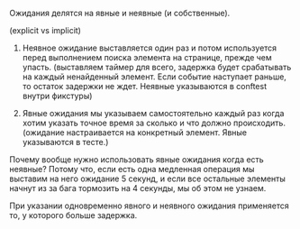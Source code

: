 

 Ожидания делятся на явные и неявные (и собственные). 
  
(explicit vs implicit)

  

1.  Неявное ожидание выставляется один раз и потом используется перед выполнением поиска элемента на странице, прежде чем упасть. (выставляем таймер для всего, задержка будет срабатывать на каждый ненайденный элемент. Если событие наступает раньше, то остаток задержки не ждет. Неявные указываются в conftest внутри фикстуры) 
    

  

2.  Явные ожидания мы указываем самостоятельно каждый раз когда хотим указать точное время за сколько и что должно происходить.(ожидание настраивается на конкретный элемент. Явные указываются в тесте.)
    

  

Почему вообще нужно использовать явные ожидания когда есть неявные?
Потому что, если есть одна медленная операция мы выставим на него ожидание 5 секунд, и если все остальные элементы начнут из за бага тормозить на 4 секунды, мы об этом не узнаем.

При указании одновременно явного и неявного ожидания применяется то, у которого больше задержка.
